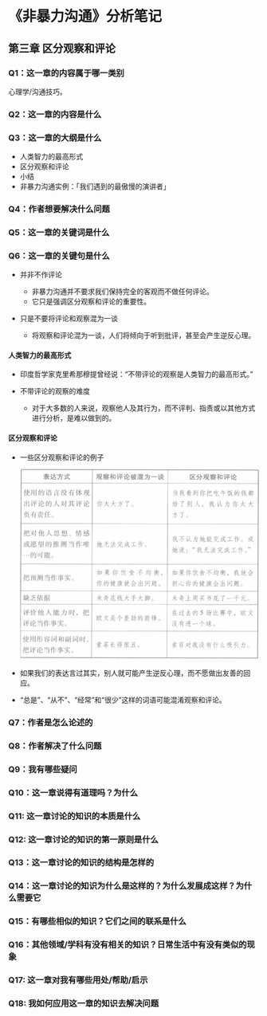 # 《非暴力沟通》分析笔记

## 第三章 区分观察和评论

### Q1：这一章的内容属于哪一类别

心理学/沟通技巧。

### Q2：这一章的内容是什么

### Q3：这一章的大纲是什么

- 人类智力的最高形式
- 区分观察和评论
- 小结
- 非暴力沟通实例：「我们遇到的最傲慢的演讲者」

### Q4：作者想要解决什么问题

### Q5：这一章的关键词是什么

### Q6：这一章的关键句是什么

- 并非不作评论
  - 非暴力沟通并不要求我们保持完全的客观而不做任何评论。
  - 它只是强调区分观察和评论的重要性。

- 只是不要将评论和观察混为一谈
  - 将观察和评论混为一谈，人们将倾向于听到批评，甚至会产生逆反心理。

#### 人类智力的最高形式

- 印度哲学家克里希那穆提曾经说：“不带评论的观察是人类智力的最高形式。”

- 不带评论的观察的难度
  - 对于大多数的人来说，观察他人及其行为，而不评判、指责或以其他方式进行分析，是难以做到的。

#### 区分观察和评论

- 一些区分观察和评论的例子

  ![observe_vs_comment](images/observe_vs_comment.png)

- 如果我们的表达言过其实，别人就可能产生逆反心理，而不愿做出友善的回应。

- “总是”、“从不”、“经常”和“很少”这样的词语可能混淆观察和评论。

### Q7：作者是怎么论述的

### Q8：作者解决了什么问题

### Q9：我有哪些疑问

### Q10：这一章说得有道理吗？为什么

### Q11: 这一章讨论的知识的本质是什么

### Q12: 这一章讨论的知识的第一原则是什么

### Q13：这一章讨论的知识的结构是怎样的

### Q14：这一章讨论的知识为什么是这样的？为什么发展成这样？为什么需要它

### Q15：有哪些相似的知识？它们之间的联系是什么

### Q16：其他领域/学科有没有相关的知识？日常生活中有没有类似的现象

### Q17: 这一章对我有哪些用处/帮助/启示

### Q18: 我如何应用这一章的知识去解决问题
